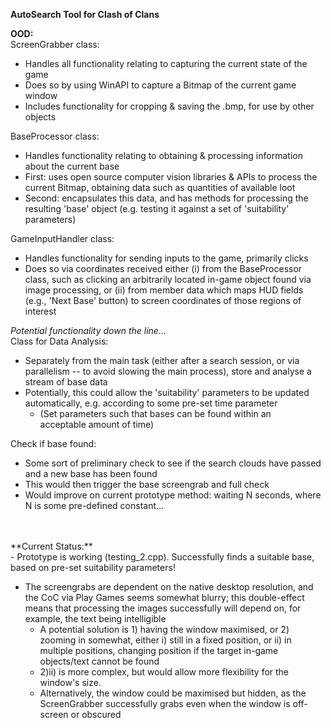 **AutoSearch Tool for Clash of Clans**

**OOD:** <br/>
ScreenGrabber class:
- Handles all functionality relating to capturing the current state of the game
- Does so by using WinAPI to capture a Bitmap of the current game window
- Includes functionality for cropping & saving the .bmp, for use by other objects

BaseProcessor class:
- Handles functionality relating to obtaining & processing information about the current base
- First: uses open source computer vision libraries & APIs to process the current Bitmap, obtaining data such as quantities of available loot
- Second: encapsulates this data, and has methods for processing the resulting 'base' object (e.g. testing it against a set of 'suitability' parameters)

GameInputHandler class:
- Handles functionality for sending inputs to the game, primarily clicks
- Does so via coordinates received either (i) from the BaseProcessor class, such as clicking an arbitrarily located in-game object found via image processing, or (ii) from member data which maps HUD fields (e.g., 'Next Base' button) to screen coordinates of those regions of interest

_Potential functionality down the line..._ <br/>
Class for Data Analysis:
- Separately from the main task (either after a search session, or via parallelism -- to avoid slowing the main process), store and analyse a stream of base data
- Potentially, this could allow the 'suitability' parameters to be updated automatically, e.g. according to some pre-set time parameter
  - (Set parameters such that bases can be found within an acceptable amount of time) 

Check if base found:
- Some sort of preliminary check to see if the search clouds have passed and a new base has been found
- This would then trigger the base screengrab and full check
- Would improve on current prototype method: waiting N seconds, where N is some pre-defined constant...
<br/>
<br/>
**Current Status:** <br/>
- Prototype is working (testing_2.cpp). Successfully finds a suitable base, based on pre-set suitability parameters!

- The screengrabs are dependent on the native desktop resolution, and the CoC via Play Games seems somewhat blurry; this double-effect means that processing the images successfully will depend on, for example, the text being intelligible
  - A potential solution is 1) having the window maximised, or 2) zooming in somewhat, either i) still in a fixed position, or ii) in multiple positions, changing position if the target in-game objects/text cannot be found
  - 2)ii) is more complex, but would allow more flexibility for the window's size.
  - Alternatively, the window could be maximised but hidden, as the ScreenGrabber successfully grabs even when the window is off-screen or obscured